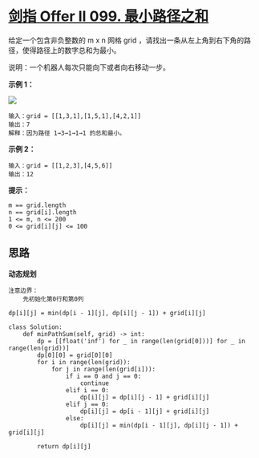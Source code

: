 # [剑指 Offer II 099. 最小路径之和](https://leetcode-cn.com/problems/0i0mDW/)

给定一个包含非负整数的 m x n 网格 grid ，请找出一条从左上角到右下角的路径，使得路径上的数字总和为最小。

说明：一个机器人每次只能向下或者向右移动一步。

 

**示例 1：**

![](https://assets.leetcode.com/uploads/2020/11/05/minpath.jpg)

```
输入：grid = [[1,3,1],[1,5,1],[4,2,1]]
输出：7
解释：因为路径 1→3→1→1→1 的总和最小。
```

**示例 2：**

```
输入：grid = [[1,2,3],[4,5,6]]
输出：12
```

**提示：**

```
m == grid.length
n == grid[i].length
1 <= m, n <= 200
0 <= grid[i][j] <= 100
```





## 思路

**动态规划**

```
注意边界：
	先初始化第0行和第0列

dp[i][j] = min(dp[i - 1][j], dp[i][j - 1]) + grid[i][j]
```



```
class Solution:
    def minPathSum(self, grid) -> int:
        dp = [[float('inf') for _ in range(len(grid[0]))] for _ in range(len(grid))]
        dp[0][0] = grid[0][0]
        for i in range(len(grid)):
            for j in range(len(grid[i])):
                if i == 0 and j == 0:
                    continue
                elif i == 0:
                    dp[i][j] = dp[i][j - 1] + grid[i][j]
                elif j == 0:
                    dp[i][j] = dp[i - 1][j] + grid[i][j]
                else:
                    dp[i][j] = min(dp[i - 1][j], dp[i][j - 1]) + grid[i][j]

        return dp[i][j]
```

